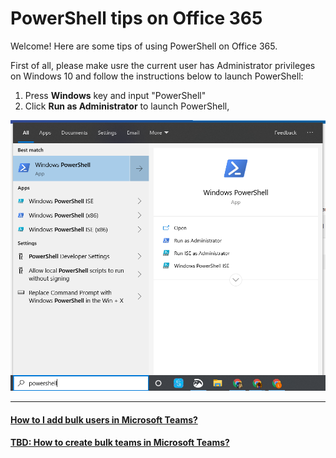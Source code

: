 # PowerShell tips on Office 365
Welcome! Here are some tips of using PowerShell on Office 365.

First of all, please make usre the current user has Administrator privileges on Windows 10 and follow the instructions below to launch PowerShell:
1. Press **Windows** key and input "PowerShell"
2. Click **Run as Administrator** to launch PowerShell,
  
![PowerShell on Windows 10](https://github.com/PeterWxin/powershell/blob/master/Screenshots/PowerShell-01.png "Launch PowerShell")


----
#### [How to I add bulk users in Microsoft Teams?](https://github.com/PeterWxin/powershell/blob/master/MicrosoftTeams/Readme.md#how-to-add-bulk-users-in-microsoft-teams)

#### [TBD: How to create bulk teams in Microsoft Teams?](https://github.com/PeterWxin/powershell/blob/master/MicrosoftTeams/Readme.md#tbd-how-to-create-bulk-teams-in-microsoft-teams)

